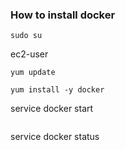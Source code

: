 ### How to install docker 
```
sudo su
```
ec2-user
```
yum update
```
```
yum install -y docker
```
service docker start
```
```
service docker status
```
